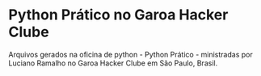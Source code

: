 Python Prático no Garoa Hacker Clube
=============

Arquivos gerados na oficina de python - Python Prático - ministradas por Luciano Ramalho no Garoa Hacker Clube em São Paulo, Brasil.
